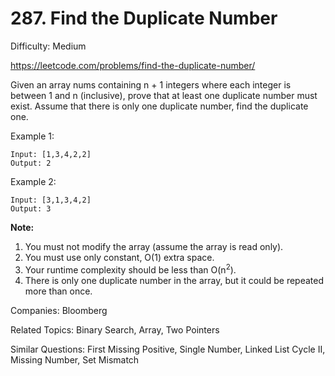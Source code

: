 # 287. Find the Duplicate Number

Difficulty: Medium

https://leetcode.com/problems/find-the-duplicate-number/

Given an array nums containing n + 1 integers where each integer is between 1 and n (inclusive), prove that at least one duplicate number must exist. Assume that there is only one duplicate number, find the duplicate one.

Example 1:
```
Input: [1,3,4,2,2]
Output: 2
```
Example 2:
```
Input: [3,1,3,4,2]
Output: 3
```

**Note:**
1. You must not modify the array (assume the array is read only).
2. You must use only constant, O(1) extra space.
3. Your runtime complexity should be less than O(n<sup>2</sup>).
4. There is only one duplicate number in the array, but it could be repeated more than once.

Companies: Bloomberg

Related Topics: Binary Search, Array, Two Pointers

Similar Questions: First Missing Positive, Single Number, Linked List Cycle II, Missing Number, Set Mismatch

